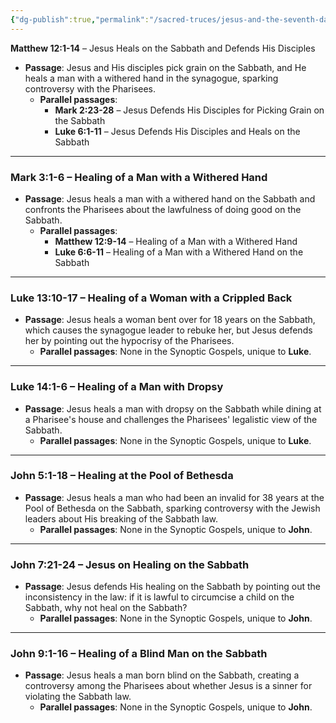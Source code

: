 ```yaml
---
{"dg-publish":true,"permalink":"/sacred-truces/jesus-and-the-seventh-day-rest/","tags":["SacredTruces","#Sabbath"]}
---
```


**Matthew 12:1-14** – Jesus Heals on the Sabbath and Defends His Disciples

* **Passage**: Jesus and His disciples pick grain on the Sabbath, and He heals a man with a withered hand in the synagogue, sparking controversy with the Pharisees.
	* **Parallel passages**:
		* **Mark 2:23-28** – Jesus Defends His Disciples for Picking Grain on the Sabbath
		* **Luke 6:1-11** – Jesus Defends His Disciples and Heals on the Sabbath


---

### **Mark 3:1-6** – Healing of a Man with a Withered Hand

* **Passage**: Jesus heals a man with a withered hand on the Sabbath and confronts the Pharisees about the lawfulness of doing good on the Sabbath.
	* **Parallel passages**:
		* **Matthew 12:9-14** – Healing of a Man with a Withered Hand
		* **Luke 6:6-11** – Healing of a Man with a Withered Hand on the Sabbath

---

### **Luke 13:10-17** – Healing of a Woman with a Crippled Back

* **Passage**: Jesus heals a woman bent over for 18 years on the Sabbath, which causes the synagogue leader to rebuke her, but Jesus defends her by pointing out the hypocrisy of the Pharisees.
	* **Parallel passages**: None in the Synoptic Gospels, unique to **Luke**.

---

### **Luke 14:1-6** – Healing of a Man with Dropsy

* **Passage**: Jesus heals a man with dropsy on the Sabbath while dining at a Pharisee's house and challenges the Pharisees' legalistic view of the Sabbath.
	* **Parallel passages**: None in the Synoptic Gospels, unique to **Luke**.

---

### **John 5:1-18** – Healing at the Pool of Bethesda

* **Passage**: Jesus heals a man who had been an invalid for 38 years at the Pool of Bethesda on the Sabbath, sparking controversy with the Jewish leaders about His breaking of the Sabbath law.
	* **Parallel passages**: None in the Synoptic Gospels, unique to **John**.

---

### **John 7:21-24** – Jesus on Healing on the Sabbath

* **Passage**: Jesus defends His healing on the Sabbath by pointing out the inconsistency in the law: if it is lawful to circumcise a child on the Sabbath, why not heal on the Sabbath?
	* **Parallel passages**: None in the Synoptic Gospels, unique to **John**.

---

### **John 9:1-16** – Healing of a Blind Man on the Sabbath

* **Passage**: Jesus heals a man born blind on the Sabbath, creating a controversy among the Pharisees about whether Jesus is a sinner for violating the Sabbath law.
	* **Parallel passages**: None in the Synoptic Gospels, unique to **John**.





